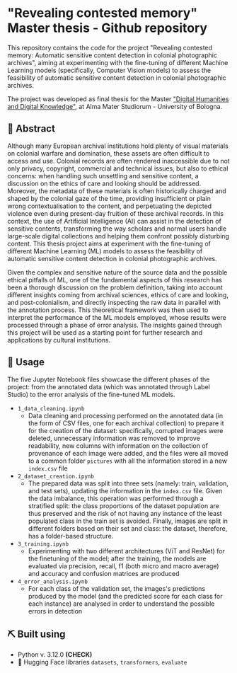 # "Revealing contested memory" Master thesis - Github repository
This repository contains the code for the project "Revealing contested memory: Automatic sensitive content detection in colonial photographic archives", aiming at experimenting with the fine-tuning of different Machine Learning models (specifically, Computer Vision models) to assess the feasibility of automatic sensitive content detection in colonial photographic archives.

The project was developed as final thesis for the Master ["Digital Humanities and Digital Knowledge"](https://corsi.unibo.it/2cycle/DigitalHumanitiesKnowledge), at Alma Mater Studiorum - University of Bologna.

## 🧐 Abstract
Although many European archival institutions hold plenty of visual materials on colonial warfare and domination, these assets are often difficult to access and use. Colonial records are often rendered inaccessible due to not only privacy, copyright, commercial and technical issues, but also to ethical concerns: when handling such unsettling and sensitive content, a discussion on the ethics of care and looking should be addressed. Moreover, the metadata of these materials is often historically charged and shaped by the colonial gaze of the time, providing insufficient or plain wrong contextualisation to the content, and perpetuating the depicted violence even during present-day fruition of these archival records. In this context, the use of Artificial Intelligence (AI) can assist in the detection of sensitive contents, transforming the way scholars and normal users handle large-scale digital collections and helping them confront possibly disturbing content. This thesis project aims at experiment with the fine-tuning of different Machine Learning (ML) models to assess the feasibility of automatic sensitive content detection in colonial photographic archives.

Given the complex and sensitive nature of the source data and the possible ethical pitfalls of ML, one of the fundamental aspects of this research has been a thorough discussion on the problem definition, taking into account different insights coming from archival sciences, ethics of care and looking, and post-colonialism, and directly inspecting the raw data in parallel with the annotation process. This theoretical framework was then used to interpret the performance of the ML models employed, whose results were processed through a phase of error analysis. The insights gained through this project will be used as a starting point for further research and applications by cultural institutions.

## 🎈 Usage
The five Jupyter Notebook files showcase the different phases of the project: from the annotated data (which was annotated through Label Studio) to the error analysis of the fine-tuned ML models.
* `1_data_cleaning.ipynb`
  - Data cleaning and processing performed on the annotated data (in the form of CSV files, one for each archival collection) to prepare it for the creation of the dataset: specifically, corrupted images were deleted, unnecessary information was removed to improve readability, new columns with information on the collection of provenance of each image were added, and the files were all moved to a common folder `pictures` with all the information stored in a new `index.csv` file
* `2_dataset_creation.ipynb`
  -  The prepared data was split into three sets (namely: train, validation, and test sets), updating the information in the `index.csv` file. Given the data imbalance, this operation was performed through a stratified split: the class proportions of the dataset population are thus preserved and the risk of not having any instance of the least populated class in the train set is avoided. Finally, images are split in different folders based on their set and class: the dataset, therefore, has a folder-based structure.
* `3_training.ipynb`
  - Experimenting with two different architectures (ViT and ResNet) for the finetuning of the model; after the training, the models are evaluated via precision, recall, f1 (both micro and macro average) and accuracy and confusion matrices are produced 
* `4_error_analysis.ipynb`
  - For each class of the validation set, the images's predictions produced by the model (and the predicted score for each class for each instance) are analysed in order to understand the possible errors in detection

## ⛏️ Built using
- Python v. 3.12.0 **(CHECK)**
- 🤗 Hugging Face libraries `datasets`, `transformers`, `evaluate`


